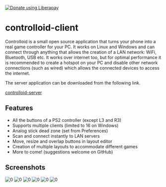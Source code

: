 
<a href="https://liberapay.com/experiment322/donate"><img alt="Donate using Liberapay" src="https://liberapay.com/assets/widgets/donate.svg"></a>

# controlloid-client
Controlloid is a small open source application that turns your phone into a
real game controller for your PC. It works on Linux and Windows and can
connect through anything that allows the creation of a LAN network: WiFi,
Bluetooth, USB etc. It works over internet too, but for optimal performance
it is recommended to create a hotspot on your PC and disable other network
connections (such as wired) which allows the connected devices to access
the internet.

The server application can be downloaded from the following link.

[controlloid-server](https://github.com/experiment322/controlloid-server)

## Features
* All the buttons of a PS2 controller (except L3 and R3)
* Supports multiple clients (limited to 16 on Windows)
* Analog stick dead zone (set from Preferences)
* Scan and connect instantly to LAN servers
* Move, resize and overlap buttons in layout editor
* Creation of multiple layouts to accommodate different games
* More to come! (suggestions welcome on GitHub)

## Screenshots

![0](fastlane/metadata/android/en-US/images/phoneScreenshots/0.png)
![0](fastlane/metadata/android/en-US/images/phoneScreenshots/1.png)
![0](fastlane/metadata/android/en-US/images/phoneScreenshots/2.png)
![0](fastlane/metadata/android/en-US/images/phoneScreenshots/3.png)
![0](fastlane/metadata/android/en-US/images/phoneScreenshots/4.png)
![0](fastlane/metadata/android/en-US/images/phoneScreenshots/5.png)
